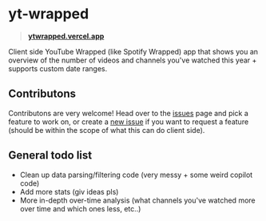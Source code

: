 # yt-wrapped

> **[ytwrapped.vercel.app](https://ytwrapped.vercel.app/)**

Client side YouTube Wrapped (like Spotify Wrapped) app that shows you an overview of the number of videos and channels you've watched this year + supports custom date ranges.

## Contributons

Contributons are very welcome! Head over to the [issues](https://github.com/Chiroyce1/yt-wrapped/issues) page and pick a feature to work on, or create a [new issue](https://github.com/Chiroyce1/yt-wrapped/issues/new) if you want to request a feature (should be within the scope of what this can do client side).

## General todo list

- Clean up data parsing/filtering code (very messy + some weird copilot code)
- Add more stats (giv ideas pls)
- More in-depth over-time analysis (what channels you've watched more over time and which ones less, etc..)

